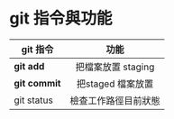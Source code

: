 # git 指令與功能

| git 指令       | 功能              |
|-------------- |:----------------: |
|**git add**        | 把檔案放置 staging |
|**git commit**     | 把staged 檔案放置  |
|git status     | 檢查工作路徑目前狀態 |